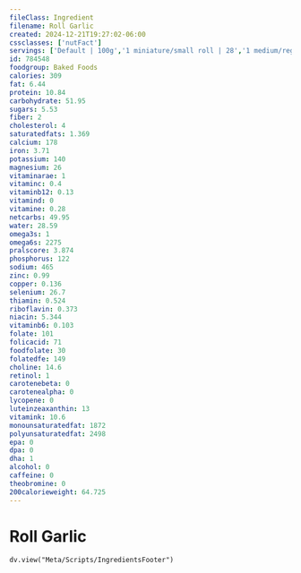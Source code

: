 ```yaml
---
fileClass: Ingredient
filename: Roll Garlic
created: 2024-12-21T19:27:02-06:00
cssclasses: ['nutFact']
servings: ['Default | 100g','1 miniature/small roll | 28','1 medium/regular/sandwich size roll | 35','1 large roll | 43']
id: 784548
foodgroup: Baked Foods
calories: 309
fat: 6.44
protein: 10.84
carbohydrate: 51.95
sugars: 5.53
fiber: 2
cholesterol: 4
saturatedfats: 1.369
calcium: 178
iron: 3.71
potassium: 140
magnesium: 26
vitaminarae: 1
vitaminc: 0.4
vitaminb12: 0.13
vitamind: 0
vitamine: 0.28
netcarbs: 49.95
water: 28.59
omega3s: 1
omega6s: 2275
pralscore: 3.874
phosphorus: 122
sodium: 465
zinc: 0.99
copper: 0.136
selenium: 26.7
thiamin: 0.524
riboflavin: 0.373
niacin: 5.344
vitaminb6: 0.103
folate: 101
folicacid: 71
foodfolate: 30
folatedfe: 149
choline: 14.6
retinol: 1
carotenebeta: 0
carotenealpha: 0
lycopene: 0
luteinzeaxanthin: 13
vitamink: 10.6
monounsaturatedfat: 1872
polyunsaturatedfat: 2498
epa: 0
dpa: 0
dha: 1
alcohol: 0
caffeine: 0
theobromine: 0
200calorieweight: 64.725
---
```


# Roll Garlic

```dataviewjs
dv.view("Meta/Scripts/IngredientsFooter")
```